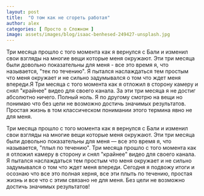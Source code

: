 ```yaml
---
layout: post
title:  "О том как не сгореть работая"
author: alex
categories: [ Просто о Сложном ]
image: assets/images/blog/isaac-benhesed-249427-unsplash.jpg
---
```


Три месяца прошло с того момента как я вернулся с Бали и изменил свои взгляды на многие вещи которые меня окружают. Эти три месяца были довольно показательны для меня - все это время я, что называется, "тек по течению". Я пытался наслаждаться тем простым что меня окружает и не сильно задумывался о том что ждет меня впереди.Я Три месяца с того момента как я отложил в сторону камеру и снял "крайнее" видео для своего канала. За эти три месяца я не достиг абсолютно ничего. Полный ноль. Я по другому смотрю на вещи но понимаю что без цели не возможно достичь значимых результатов. Простая жизнь в том классическом понимании этого термина явно не для меня.

Три месяца прошло с того момента как я вернулся с Бали и изменил свои взгляды на многие вещи которые меня окружают. Эти три месяца были довольно показательны для меня — все это время я, что называется, "плыл по течению". Три месяца прошло с того момента как я отложил камеру в сторону и снял "крайнее" видео для своего канала. Я пытался наслаждаться тем простым что меня окружает и не сильно задумывался о том что ждет меня впереди. Сегодня я подвожу итоги и осознаю что все это полная херня, все эти плыть по течению, простая жизнь и все что с этим связано не для меня. Без цели не возможно достичь значимых результатов!